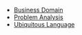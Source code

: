* [Business Domain](business-domain.md)
* [Problem Analysis](domain-problem-analysis.md)
* [Ubiquitous Language](ubiquitous-language.md)
